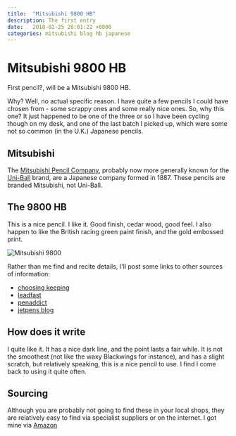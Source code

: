 ```yaml
---
title:  "Mitsubishi 9800 HB"
description: The first entry
date:   2018-02-25 20:01:22 +0000
categories: mitsubishi blog hb japanese
---
```


# Mitsubishi 9800 HB

First pencil?, will be a Mitsubishi 9800 HB.

Why? Well, no actual specific reason. I have quite a few pencils
I could have chosen from - some scrappy ones and some really nice
ones. So, why this one? It just happened to be one of the three or
so I have been cycling though on my desk, and one of the last batch
I picked up, which were some not so common (in the U.K.) Japanese
pencils.

## Mitsubishi

The [Mitsubishi Pencil Company](https://en.wikipedia.org/wiki/Uni-ball), probably
now more generally known for the [Uni-Ball](http://www.uniball.com/home/index.html) brand,
are a Japanese company formed in 1887. These pencils are branded Mitsubishi, not Uni-Ball.

## The 9800 HB

This is a nice pencil. I like it. Good finish, cedar wood, good feel. I also happen to
like the British racing green paint finish, and the gold embossed print.

![Mitsubishi 9800]({{site.url}}/images/mitsubishi_9800_small.JPG)

Rather than me find and recite details, I'll post some links to other sources of information:

- [choosing keeping](https://choosingkeeping.com/products/mitsubishi-9800-box-of-12-pencils)
- [leadfast](https://www.leadfast.org/blog/2017/8/1/mitsubishi-9800-pencil-review)
- [penaddict](https://www.penaddict.com/blog/2017/1/4/uni-mitsubishi-9800-pencil-review)
- [jetpens blog](https://www.jetpens.com/blog/guide-to-wooden-pencils/pt/633)

## How does it write

I quite like it. It has a nice dark line, and the point lasts a fair while. It is not the
smoothest (not like the waxy Blackwings for instance), and has a slight scratch, but relatively
speaking, this is a nice pencil to use. I find I come back to using it quite often.

## Sourcing

Although you are probably not going to find these in your local shops, they are relatively easy
to find via specialist suppliers or on the internet. I got mine via [Amazon](https://www.amazon.co.uk/s/ref=nb_sb_noss_1?url=search-alias%3Daps&field-keywords=mitsubishi+9800)

